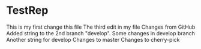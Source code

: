 # TestRep
This is my first change this file
The third edit in my file
Changes from GitHub
Added string to the 2nd branch "develop".
Some changes in develop branch
Another string for develop
Changes to master
Changes to cherry-pick